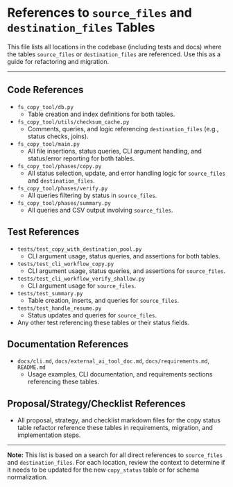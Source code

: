 # References to `source_files` and `destination_files` Tables

This file lists all locations in the codebase (including tests and docs) where the tables `source_files` or `destination_files` are referenced. Use this as a guide for refactoring and migration.

---

## Code References

- `fs_copy_tool/db.py`
  - Table creation and index definitions for both tables.
- `fs_copy_tool/utils/checksum_cache.py`
  - Comments, queries, and logic referencing `destination_files` (e.g., status checks, joins).
- `fs_copy_tool/main.py`
  - All file insertions, status queries, CLI argument handling, and status/error reporting for both tables.
- `fs_copy_tool/phases/copy.py`
  - All status selection, update, and error handling logic for `source_files` and `destination_files`.
- `fs_copy_tool/phases/verify.py`
  - All queries filtering by status in `source_files`.
- `fs_copy_tool/phases/summary.py`
  - All queries and CSV output involving `source_files`.

## Test References

- `tests/test_copy_with_destination_pool.py`
  - CLI argument usage, status queries, and assertions for both tables.
- `tests/test_cli_workflow_copy.py`
  - CLI argument usage, status queries, and assertions for `source_files`.
- `tests/test_cli_workflow_verify_shallow.py`
  - CLI argument usage for `source_files`.
- `tests/test_summary.py`
  - Table creation, inserts, and queries for `source_files`.
- `tests/test_handle_resume.py`
  - Status updates and queries for `source_files`.
- Any other test referencing these tables or their status fields.

## Documentation References

- `docs/cli.md`, `docs/external_ai_tool_doc.md`, `docs/requirements.md`, `README.md`
  - Usage examples, CLI documentation, and requirements sections referencing these tables.

## Proposal/Strategy/Checklist References

- All proposal, strategy, and checklist markdown files for the copy status table refactor reference these tables in requirements, migration, and implementation steps.

---

**Note:** This list is based on a search for all direct references to `source_files` and `destination_files`. For each location, review the context to determine if it needs to be updated for the new `copy_status` table or for schema normalization.

